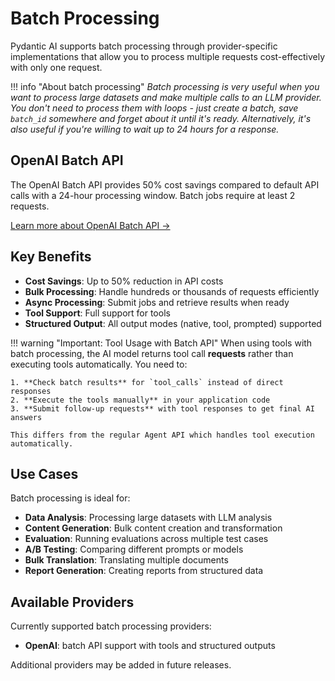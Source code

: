 # Batch Processing

Pydantic AI supports batch processing through provider-specific implementations that allow you to process multiple requests cost-effectively with only one request.

!!! info "About batch processing"
    *Batch processing is very useful when you want to process large datasets and make multiple calls to an LLM provider. You don't need to process them with loops - just create a batch, save `batch_id` somewhere and forget about it until it's ready. Alternatively, it's also useful if you're willing to wait up to 24 hours for a response.*

## OpenAI Batch API

The OpenAI Batch API provides 50% cost savings compared to default API calls with a 24-hour processing window. Batch jobs require at least 2 requests.

[Learn more about OpenAI Batch API →](openai.md)

## Key Benefits

- **Cost Savings**: Up to 50% reduction in API costs
- **Bulk Processing**: Handle hundreds or thousands of requests efficiently
- **Async Processing**: Submit jobs and retrieve results when ready
- **Tool Support**: Full support for tools
- **Structured Output**: All output modes (native, tool, prompted) supported

!!! warning "Important: Tool Usage with Batch API"
    When using tools with batch processing, the AI model returns tool call **requests** rather than executing tools automatically. You need to:

    1. **Check batch results** for `tool_calls` instead of direct responses
    2. **Execute the tools manually** in your application code
    3. **Submit follow-up requests** with tool responses to get final AI answers

    This differs from the regular Agent API which handles tool execution automatically.

## Use Cases

Batch processing is ideal for:

- **Data Analysis**: Processing large datasets with LLM analysis
- **Content Generation**: Bulk content creation and transformation
- **Evaluation**: Running evaluations across multiple test cases
- **A/B Testing**: Comparing different prompts or models
- **Bulk Translation**: Translating multiple documents
- **Report Generation**: Creating reports from structured data

## Available Providers

Currently supported batch processing providers:

- **OpenAI**: batch API support with tools and structured outputs

Additional providers may be added in future releases.
